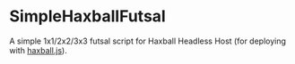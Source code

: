 # SimpleHaxballFutsal

A simple 1x1/2x2/3x3 futsal script for Haxball Headless Host (for deploying with [haxball.js](https://github.com/mertushka/haxball.js)).
